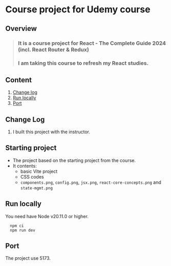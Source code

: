# Course project for Udemy course

## Overview

> ### It is a course project for React - The Complete Guide 2024 (incl. React Router & Redux)
> ### I am taking this course to refresh my React studies.

## Content

1. [Change log](#change-log)
2. [Run locally](#run-locally)
3. [Port](#port)

## Change Log

1. I built this project with the instructor.

## Starting project

- The project based on the starting project from the course.
- It contents:
    - basic Vite project
    - CSS codes
    - `components.png`, `config.png`, `jsx.png`, `react-core-concepts.png` and `state-mgmt.png`

## Run locally

You need have Node v20.11.0 or higher.

```
  npm ci
  npm run dev
```

## Port

The project use 5173.